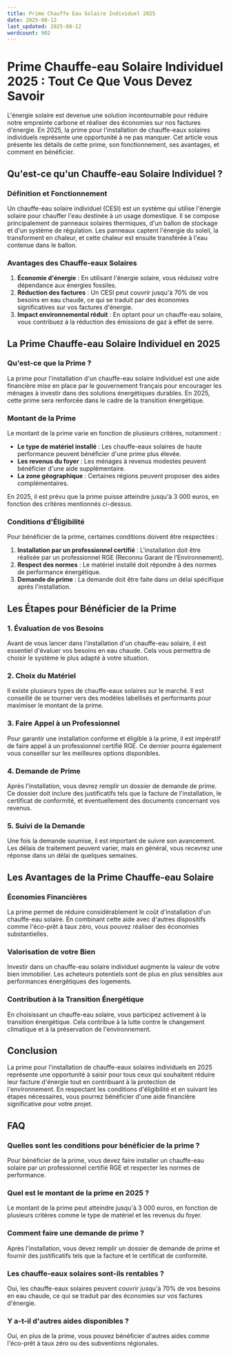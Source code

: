 ```yaml
---
title: Prime Chauffe Eau Solaire Individuel 2025
date: 2025-08-12
last_updated: 2025-08-12
wordcount: 902
---
```


# Prime Chauffe-eau Solaire Individuel 2025 : Tout Ce Que Vous Devez Savoir

L'énergie solaire est devenue une solution incontournable pour réduire notre empreinte carbone et réaliser des économies sur nos factures d'énergie. En 2025, la prime pour l'installation de chauffe-eaux solaires individuels représente une opportunité à ne pas manquer. Cet article vous présente les détails de cette prime, son fonctionnement, ses avantages, et comment en bénéficier.

## Qu'est-ce qu'un Chauffe-eau Solaire Individuel ?

### Définition et Fonctionnement

Un chauffe-eau solaire individuel (CESI) est un système qui utilise l'énergie solaire pour chauffer l'eau destinée à un usage domestique. Il se compose principalement de panneaux solaires thermiques, d'un ballon de stockage et d'un système de régulation. Les panneaux captent l'énergie du soleil, la transforment en chaleur, et cette chaleur est ensuite transférée à l'eau contenue dans le ballon.

### Avantages des Chauffe-eaux Solaires

1. **Économie d'énergie** : En utilisant l'énergie solaire, vous réduisez votre dépendance aux énergies fossiles.
2. **Réduction des factures** : Un CESI peut couvrir jusqu'à 70% de vos besoins en eau chaude, ce qui se traduit par des économies significatives sur vos factures d'énergie.
3. **Impact environnemental réduit** : En optant pour un chauffe-eau solaire, vous contribuez à la réduction des émissions de gaz à effet de serre.

## La Prime Chauffe-eau Solaire Individuel en 2025

### Qu'est-ce que la Prime ?

La prime pour l'installation d'un chauffe-eau solaire individuel est une aide financière mise en place par le gouvernement français pour encourager les ménages à investir dans des solutions énergétiques durables. En 2025, cette prime sera renforcée dans le cadre de la transition énergétique.

### Montant de la Prime

Le montant de la prime varie en fonction de plusieurs critères, notamment :

- **Le type de matériel installé** : Les chauffe-eaux solaires de haute performance peuvent bénéficier d'une prime plus élevée.
- **Les revenus du foyer** : Les ménages à revenus modestes peuvent bénéficier d'une aide supplémentaire.
- **La zone géographique** : Certaines régions peuvent proposer des aides complémentaires.

En 2025, il est prévu que la prime puisse atteindre jusqu'à 3 000 euros, en fonction des critères mentionnés ci-dessus.

### Conditions d'Éligibilité

Pour bénéficier de la prime, certaines conditions doivent être respectées :

1. **Installation par un professionnel certifié** : L'installation doit être réalisée par un professionnel RGE (Reconnu Garant de l’Environnement).
2. **Respect des normes** : Le matériel installé doit répondre à des normes de performance énergétique.
3. **Demande de prime** : La demande doit être faite dans un délai spécifique après l'installation.

## Les Étapes pour Bénéficier de la Prime

### 1. Évaluation de vos Besoins

Avant de vous lancer dans l'installation d'un chauffe-eau solaire, il est essentiel d'évaluer vos besoins en eau chaude. Cela vous permettra de choisir le système le plus adapté à votre situation.

### 2. Choix du Matériel

Il existe plusieurs types de chauffe-eaux solaires sur le marché. Il est conseillé de se tourner vers des modèles labellisés et performants pour maximiser le montant de la prime.

### 3. Faire Appel à un Professionnel

Pour garantir une installation conforme et éligible à la prime, il est impératif de faire appel à un professionnel certifié RGE. Ce dernier pourra également vous conseiller sur les meilleures options disponibles.

### 4. Demande de Prime

Après l'installation, vous devrez remplir un dossier de demande de prime. Ce dossier doit inclure des justificatifs tels que la facture de l'installation, le certificat de conformité, et éventuellement des documents concernant vos revenus.

### 5. Suivi de la Demande

Une fois la demande soumise, il est important de suivre son avancement. Les délais de traitement peuvent varier, mais en général, vous recevrez une réponse dans un délai de quelques semaines.

## Les Avantages de la Prime Chauffe-eau Solaire

### Économies Financières

La prime permet de réduire considérablement le coût d'installation d'un chauffe-eau solaire. En combinant cette aide avec d'autres dispositifs comme l'éco-prêt à taux zéro, vous pouvez réaliser des économies substantielles.

### Valorisation de votre Bien

Investir dans un chauffe-eau solaire individuel augmente la valeur de votre bien immobilier. Les acheteurs potentiels sont de plus en plus sensibles aux performances énergétiques des logements.

### Contribution à la Transition Énergétique

En choisissant un chauffe-eau solaire, vous participez activement à la transition énergétique. Cela contribue à la lutte contre le changement climatique et à la préservation de l'environnement.

## Conclusion

La prime pour l'installation de chauffe-eaux solaires individuels en 2025 représente une opportunité à saisir pour tous ceux qui souhaitent réduire leur facture d'énergie tout en contribuant à la protection de l'environnement. En respectant les conditions d'éligibilité et en suivant les étapes nécessaires, vous pourrez bénéficier d'une aide financière significative pour votre projet.

## FAQ

### Quelles sont les conditions pour bénéficier de la prime ?

Pour bénéficier de la prime, vous devez faire installer un chauffe-eau solaire par un professionnel certifié RGE et respecter les normes de performance.

### Quel est le montant de la prime en 2025 ?

Le montant de la prime peut atteindre jusqu'à 3 000 euros, en fonction de plusieurs critères comme le type de matériel et les revenus du foyer.

### Comment faire une demande de prime ?

Après l'installation, vous devez remplir un dossier de demande de prime et fournir des justificatifs tels que la facture et le certificat de conformité.

### Les chauffe-eaux solaires sont-ils rentables ?

Oui, les chauffe-eaux solaires peuvent couvrir jusqu'à 70% de vos besoins en eau chaude, ce qui se traduit par des économies sur vos factures d'énergie.

### Y a-t-il d'autres aides disponibles ?

Oui, en plus de la prime, vous pouvez bénéficier d'autres aides comme l'éco-prêt à taux zéro ou des subventions régionales.